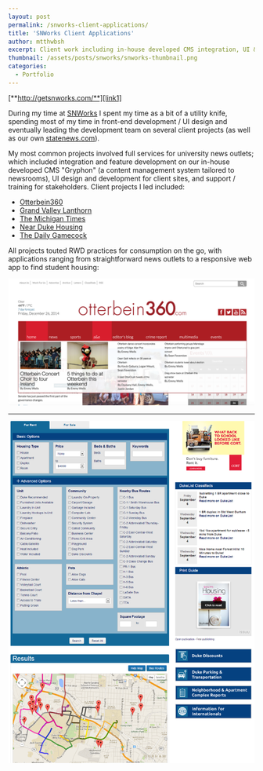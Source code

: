 ```yaml
---
layout: post
permalink: /snworks-client-applications/
title: 'SNWorks Client Applications'
author: mtthwbsh
excerpt: Client work including in-house developed CMS integration, UI & experience design, web app development, and more 
thumbnail: /assets/posts/snworks/snworks-thumbnail.png
categories:
  - Portfolio
---
```

[**http://getsnworks.com/**][link1]

During my time at [SNWorks][link1] I spent my time as a bit of a utility knife, spending most of my time in front-end development / UI design and eventually leading the development team on several client projects (as well as our own [statenews.com][link1]).

My most common projects involved full services for university news outlets; which included integration and feature development on our in-house developed CMS "Gryphon" (a content management system tailored to newsrooms), UI design and development for client sites, and support / training for stakeholders. Client projects I led included:

+ [Otterbein360][link3]
+ [Grand Valley Lanthorn][link4]
+ [The Michigan Times][link5]
+ [Near Duke Housing][link6]
+ [The Daily Gamecock][link7]

All projects touted RWD practices for consumption on the go, with applications ranging from straightforward news outlets to a responsive web app to find student housing:

![Website screenshot][image2]

---

![Website screenshot][image3]

<!-- Links -->
[link1]:			http://getsnworks.com/
[link2]:			http://statenews.com/
[link3]:			http://www.otterbein360.com/
[link4]:			http://www.lanthorn.com/
[link5]:			http://www.themichigantimes.com/
[link6]:			http://www.nearduke.com/housing
[link7]:			http://www.dailygamecock.com/

<!-- Images -->
[image1]: 			/assets/posts/snworks/snworks-thumbnail.png
[image2]: 			/assets/posts/snworks/Otterbein_dropdown.png
[image3]: 			/assets/posts/snworks/duke2.png
